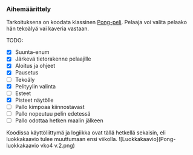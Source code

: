 ### Aihemäärittely

Tarkoituksena on koodata klassinen [Pong-peli](https://en.wikipedia.org/wiki/Pong).
Pelaaja voi valita pelaako hän tekoälyä vai kaveria vastaan.

TODO:
- [X] Suunta-enum
- [X] Järkevä tietorakenne pelaajille
- [X] Aloitus ja ohjeet
- [X] Pausetus
- [ ] Tekoäly
- [X] Pelityylin valinta
- [ ] Esteet
- [X] Pisteet näytölle
- [ ] Pallo kimpoaa kiinnostavast
- [ ] Pallo nopeutuu pelin edetessä
- [ ] Pallo odottaa hetken maalin jälkeen

Koodissa käyttöliittymä ja logiikka ovat tällä hetkellä sekaisin, eli luokkakaavio tulee muuttumaan ensi viikolla.
![Luokkakaavio](Pong-luokkakaavio vko4 v.2.png)
